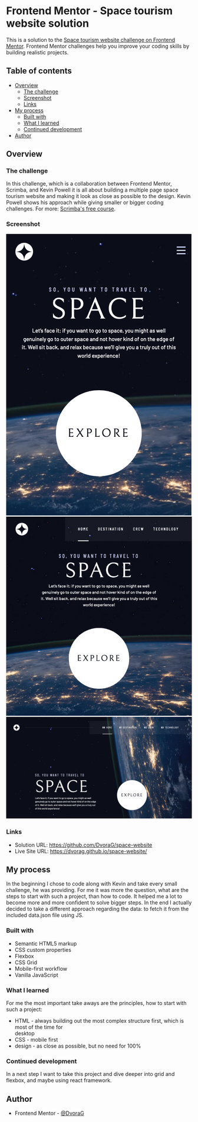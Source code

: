 # Frontend Mentor - Space tourism website solution

This is a solution to the [Space tourism website challenge on Frontend Mentor](https://www.frontendmentor.io/challenges/space-tourism-multipage-website-gRWj1URZ3). Frontend Mentor challenges help you improve your coding skills by building realistic projects.

## Table of contents

- [Overview](#overview)
  - [The challenge](#the-challenge)
  - [Screenshot](#screenshot)
  - [Links](#links)
- [My process](#my-process)
  - [Built with](#built-with)
  - [What I learned](#what-i-learned)
  - [Continued development](#continued-development)
- [Author](#author)

## Overview

### The challenge

In this challenge, which is a collaboration between Frontend Mentor, Scrimba, and Kevin Powell it is all about building a multiple page space tourism website and making it look as close as possible to the design. Kevin Powell shows his approach while giving smaller or bigger coding challenges. For more: [Scrimba's free course](https://scrimba.com/learn/spacetravel).

### Screenshot

![Mobile View](./space-tourism-mobile.png)
![Tablet View](./space-tourism-tablet.png)
![Desktop View](./space-tourism-desktop.png)

### Links

- Solution URL: https://github.com/DvoraG/space-website
- Live Site URL: https://dvorag.github.io/space-website/

## My process

In the beginning I chose to code along with Kevin and take every small challenge, he was providing. For me it was more the question, what are the steps to start with such a project, than how to code. It helped me a lot to become more and more confident to solve bigger steps.
In the end I actually decided to take a different approach regarding the data: to fetch it from the included data.json file using JS.

### Built with

- Semantic HTML5 markup
- CSS custom properties
- Flexbox
- CSS Grid
- Mobile-first workflow
- Vanilla JavaScript

### What I learned

For me the most important take aways are the principles, how to start with such a project:

- HTML - always building out the most complex structure first, which is most of the time for  
   desktop
- CSS - mobile first
- design - as close as possible, but no need for 100%

### Continued development

In a next step I want to take this project and dive deeper into grid and flexbox, and maybe using react framework.

## Author

- Frontend Mentor - [@DvoraG](https://www.frontendmentor.io/profile/DvoraG)
